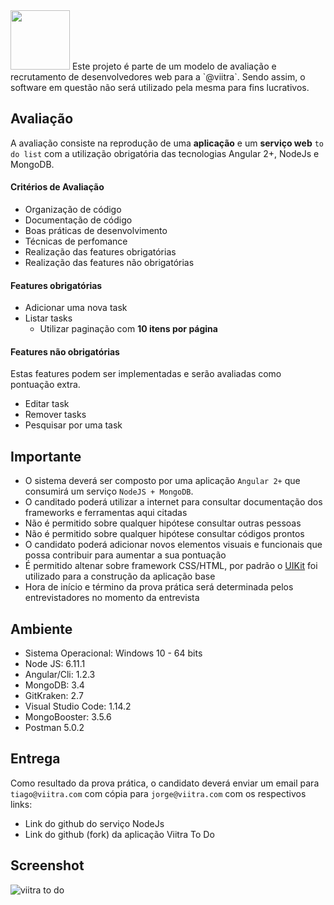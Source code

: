 <img src="http://viitra.com/img/logo-viitra.svg" width="95">
Este projeto é parte de um modelo de avaliação e recrutamento de desenvolvedores web para a `@viitra`. Sendo assim, o software em questão não será utilizado pela mesma para fins lucrativos.

## Avaliação
A avaliação consiste na reprodução de uma **aplicação** e um **serviço web** `to do list` com a utilização obrigatória das tecnologias Angular 2+, NodeJs e MongoDB.

#### Critérios de Avaliação
- Organização de código
- Documentação de código
- Boas práticas de desenvolvimento
- Técnicas de perfomance
- Realização das features obrigatórias
- Realização das features não obrigatórias

#### Features obrigatórias
- Adicionar uma nova task
- Listar tasks
  - Utilizar paginação com **10 itens por página**

#### Features não obrigatórias
Estas features podem ser implementadas e serão avaliadas como pontuação extra.
- Editar task
- Remover tasks
- Pesquisar por uma task

## Importante
- O sistema deverá ser composto por uma aplicação `Angular 2+` que consumirá um serviço `NodeJS + MongoDB`.
- O canditado poderá utilizar a internet para consultar documentação dos frameworks e ferramentas aqui citadas
- Não é permitido sobre qualquer hipótese consultar outras pessoas
- Não é permitido sobre qualquer hipótese consultar códigos prontos
- O candidato poderá adicionar novos elementos visuais e funcionais que possa contribuir para aumentar a sua pontuação
- É permitido altenar sobre framework CSS/HTML, por padrão o [UIKit](https://getuikit.com/v2/) foi utilizado para a construção da aplicação base
- Hora de início e término da prova prática será determinada pelos entrevistadores no momento da entrevista

## Ambiente
- Sistema Operacional: Windows 10 - 64 bits
- Node JS: 6.11.1
- Angular/Cli: 1.2.3
- MongoDB: 3.4
- GitKraken: 2.7
- Visual Studio Code: 1.14.2
- MongoBooster: 3.5.6
- Postman 5.0.2

## Entrega
Como resultado da prova prática, o candidato deverá enviar um email para `tiago@viitra.com` com cópia para `jorge@viitra.com` com os respectivos links:

- Link do github do serviço NodeJs
- Link do github (fork) da aplicação Viitra To Do

## Screenshot
![viitra to do](http://i.imgur.com/xmGi1ot.png)
